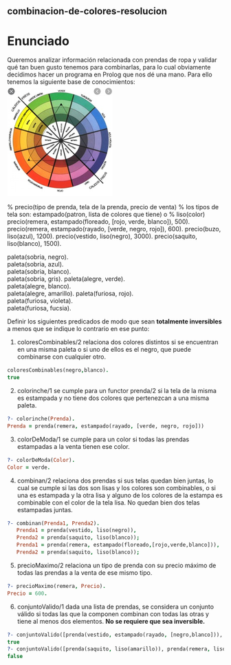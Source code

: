 ## combinacion-de-colores-resolucion

# Enunciado
Queremos analizar información relacionada con prendas de ropa y validar qué tan buen gusto tenemos para combinarlas, para lo cual obviamente decidimos hacer un programa en Prolog que nos dé una mano. Para ello tenemos la siguiente base de conocimientos: <br>
<img src="26173fbc-ab15-4b12-b223-c09b5e1f1992.jpg">

% precio(tipo de prenda, tela de la prenda, precio de venta)
% los tipos de tela son: estampado(patron, lista de colores que tiene) o 
% liso(color)
precio(remera, estampado(floreado, [rojo, verde, blanco]), 500).
precio(remera, estampado(rayado, [verde, negro, rojo]), 600).
precio(buzo, liso(azul), 1200).
precio(vestido, liso(negro), 3000).
precio(saquito, liso(blanco), 1500).

paleta(sobria, negro).	
paleta(sobria, azul).  	
paleta(sobria, blanco).        
paleta(sobria, gris).
paleta(alegre, verde).	
paleta(alegre, blanco).  
paleta(alegre, amarillo).
paleta(furiosa, rojo).  
paleta(furiosa, violeta).  
paleta(furiosa, fucsia).

Definir los siguientes predicados de modo que sean **totalmente inversibles** a menos que se indique lo contrario en ese punto:

1. coloresCombinables/2 relaciona dos colores distintos si se encuentran en una misma paleta o si uno de ellos es el negro, que puede combinarse con cualquier otro.
```prolog
coloresCombinables(negro,blanco).
true
```
2. colorinche/1 se cumple para un functor prenda/2 si la tela de la misma es estampada y no tiene dos colores que pertenezcan a una misma paleta.
```prolog
?- colorinche(Prenda).
Prenda = prenda(remera, estampado(rayado, [verde, negro, rojo])) 
```
3. colorDeModa/1 se cumple para un color si todas las prendas estampadas a la venta tienen ese color.
```prolog
?- colorDeModa(Color).
Color = verde. 
```
4. combinan/2 relaciona dos prendas si sus telas quedan bien juntas, lo cual se cumple si las dos son lisas y los colores son combinables, o si una es estampada y la otra lisa y alguno de los colores de la estampa es combinable con el color de la tela lisa. No quedan bien dos telas estampadas juntas.
```prolog
?- combinan(Prenda1, Prenda2).
   Prenda1 = prenda(vestido, liso(negro)), 
   Prenda2 = prenda(saquito, liso(blanco));
   Prenda1 = prenda(remera, estampado(floreado,[rojo,verde,blanco])), 
   Prenda2 = prenda(saquito, liso(blanco));
```
5. precioMaximo/2 relaciona un tipo de prenda con su precio máximo de todas las prendas a la venta de ese mismo tipo.
```prolog
?- precioMaximo(remera, Precio).
Precio = 600. 
```
6. conjuntoValido/1 dada una lista de prendas, se considera un conjunto válido si todas las que la componen combinan con todas las otras y tiene al menos dos elementos.
**No se requiere que sea inversible.**
```prolog
?- conjuntoValido([prenda(vestido, estampado(rayado, [negro,blanco])), prenda(saquito, liso(gris))]).
true
?- conjuntoValido([prenda(saquito, liso(amarillo)), prenda(remera, liso(fucsia)), prenda(pantalon, liso(negro))]).
false
```
